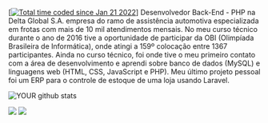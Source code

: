 
[<a href="https://wakatime.com/@ae5fe591-dfa5-4f29-b40e-77ff567db247"><img src="https://wakatime.com/badge/user/ae5fe591-dfa5-4f29-b40e-77ff567db247.svg" alt="Total time coded since Jan 21 2022" /></a>]
Desenvolvedor Back-End - PHP na Delta Global S.A. empresa do ramo de  assistência automotiva especializada em frotas com mais de 10 mil atendimentos mensais. No meu curso técnico durante o  ano de 2016 tive a oportunidade de participar da OBI (Olimpíada Brasileira de Informática), onde atingi a 159º colocação entre 1367 participantes. Ainda no curso técnico, foi onde tive o meu primeiro contato com a área de desenvolvimento e aprendi sobre banco de dados (MySQL) e linguagens web (HTML, CSS, JavaScript e PHP). Meu último projeto pessoal foi um ERP para o controle de estoque de uma loja usando Laravel.

![YOUR github stats](https://github-readme-stats.vercel.app/api?username=cesarapires)

[<img src="https://img.shields.io/badge/linkedin-%230077B5.svg?&style=for-the-badge&logo=linkedin&logoColor=white" />](https://www.linkedin.com/in/cesarapires/) [<img src = "https://img.shields.io/badge/instagram-%23E4405F.svg?&style=for-the-badge&logo=instagram&logoColor=white">](https://www.instagram.com/ceesarpires/)

